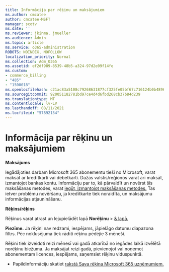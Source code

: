 ```yaml
---
title: Informācija par rēķinu un maksājumiem
ms.author: cmcatee
author: cmcatee-MSFT
manager: scotv
ms.date: ''
ms.reviewer: jkinma, jmueller
ms.audience: Admin
ms.topic: article
ms.service: o365-administration
ROBOTS: NOINDEX, NOFOLLOW
localization_priority: Normal
ms.collection: Adm_O365
ms.assetid: ef2df989-8539-48b5-a324-97d2e09f14fe
ms.custom:
- commerce_billing
- "485"
- "1500018"
ms.openlocfilehash: c21ac83a5108c79268631877cf325fe05bf67c716124b0b4896665395c03178b
ms.sourcegitcommit: 920051182781bd97ce4d4d6fbd268cb37b84d239
ms.translationtype: MT
ms.contentlocale: lv-LV
ms.lasthandoff: 08/11/2021
ms.locfileid: "57892134"
---
```

# <a name="invoice-and-payment-information"></a>Informācija par rēķinu un maksājumiem

**Maksājums**

Iegādājoties darbam Microsoft 365 abonementu tieši no Microsoft, varat maksāt ar kredītkarti vai debetkarti.  Dažās valstīs/reģionos varat arī maksāt, izmantojot bankas kontu.  Informāciju par to, kā pārvaldīt un novērst šīs maksāšanas metodes, varat [iegūt, izmantojot maksāšanas metodes.](https://docs.microsoft.com/microsoft-365/commerce/billing-and-payments/manage-payment-methods) Tas ietver problēmu novēršanu, ja kredītkarte tiek noraidīta, un maksājumu informācijas atjaunināšanu.

**Rēķins/rēķins**

Rēķinus varat atrast un lejupielādēt lapā **Norēķinu**  >  [& lapā.](https://go.microsoft.com/fwlink/p/?linkid=848039)  

**Piezīme.** Ja rēķini nav redzami, iespējams, jāpielāgo datumu diapazona filtrs.  Pēc noklusējuma tiek rādīti rēķinu pēdējie 3 mēneši.

Rēķini tiek izveidoti reizi mēnesī vai gadā atkarībā no iegādes laikā izvēlētā norēķinu biežuma.  Ja maksājat reizi gadā, pievienojot vai noņemot abonementam licences, iespējams, saņemsiet rēķinu viduspunktā.

- Papildinformāciju skatiet [rakstā Sava rēķina Microsoft 365 uzņēmumiem.](https://docs.microsoft.com/microsoft-365/commerce/billing-and-payments/understand-your-invoice2)